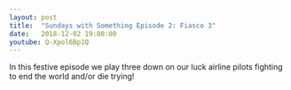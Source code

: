 ```yaml
---
layout: post
title:  "Sundays with Something Episode 2: Fiasco 3"
date:   2018-12-02 19:00:00
youtube: Q-Xpol6Bp1Q
---
```


In this festive episode we play three down on our luck airline pilots fighting to end the world and/or die trying!

